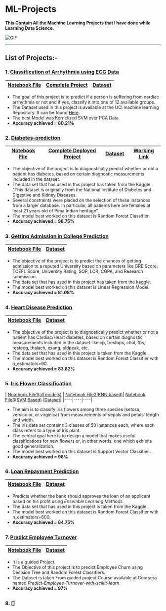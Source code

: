 # ML-Projects
**This Contain All the Machine Learning Projects that I have done while Learning Data Science.**

<img alt="GIF" src="https://media.geeksforgeeks.org/wp-content/cdn-uploads/20200724221635/5-Machine-Learning-Project-Ideas-for-Beginners.png"/>

----------

## List of Projects:- 
### 1. [Classification of Arrhythmia using ECG Data]((https://github.com/shsarv/Machine-Learning-Projects/tree/main/Classification%20of%20Arrhythmia))

| [Notebook File](https://github.com/shsarv/Machine-Learning-Projects/blob/main/Classification%20of%20Arrhythmia/final%20with%20pca.ipynb) | [Complete Project](https://github.com/shsarv/Project-Arrhythmia)| [Dataset](https://github.com/shsarv/Machine-Learning-Projects/blob/main/Classification%20of%20Arrhythmia/Data/arrhythmia.csv) |
|----|----|----|

- The goal of this project is to predict if a person is suffering from cardiac arrhythmia or not and if yes, classify it into one of 12 available groups.
- The Dataset used in this project is available at the UCI machine learning Repository. It can be found [Here](https://archive.ics.uci.edu/ml/datasets/Arrhythmia).
- The best Model was Kernelized SVM over PCA Data.
- **Accuracy achieved = 80.21%**
##   

### 2. [Diabetes-prediction](https://github.com/shsarv/Machine-Learning-Projects/tree/main/Diabetes%20Prediction)

| [Notebook File](https://github.com/shsarv/Machine-Learning-Projects/blob/main/Diabetes%20Prediction/Diabetes%20Classification.ipynb) | [Complete Deployed Project](https://github.com/shsarv/Diabetes-prediction) | [Dataset](https://github.com/shsarv/Machine-Learning-Projects/tree/main/Diabetes%20Prediction/dataset) | [Working Link](https://sarvdiabetes-predictions.herokuapp.com/)
|----|----|----|----|
- The objective of the project is to diagnostically predict whether or not a patient has diabetes, based on certain diagnostic measurements included in the dataset.
- The data set that has used in this project has taken from the Kaggle. "This dataset is originally from the National Institute of Diabetes and Digestive and Kidney Diseases.  
- Several constraints were placed on the selection of these instances from a larger database. In particular, all patients here are females at least 21 years old of Pima Indian heritage".
- The model best worked on this dataset is Random Forest Classifier.
- **Accuracy achieved = 98.75%**
##   

### 3. [Getting Admission in College Prediction](https://github.com/shsarv/Machine-Learning-Projects/tree/main/Getting%20Admission%20in%20College%20Prediction)

| [Notebook File](https://github.com/shsarv/Machine-Learning-Projects/blob/main/Getting%20Admission%20in%20College%20Prediction/Admission%20prediction.ipynb) | [Dataset](https://github.com/shsarv/Machine-Learning-Projects/blob/main/Getting%20Admission%20in%20College%20Prediction/admission_predict.csv) |
|----|----|

- The objective of the project is to predict the chances of getting admission to a reputed University based on parameters like GRE Score, TOEFL Score, University Rating, SOP, LOR, CGPA, and Research submission.
- The data set that has used in this project has taken from the kaggle.
- The model best worked on this dataset is Linear Regression Model.
- **Accuracy achieved = 81.08%**
##   

### 4. [Heart Disease Prediction](https://github.com/shsarv/Machine-Learning-Projects/tree/main/Heart%20Disease%20Prediction)

| [Notebook File](https://github.com/shsarv/Machine-Learning-Projects/blob/main/Heart%20Disease%20Prediction/Heart%20Disease%20Prediction.ipynb) | [Dataset](https://github.com/shsarv/Machine-Learning-Projects/blob/main/Heart%20Disease%20Prediction/heart.csv) |
|----|-----|

- The objective of the project is to diagnostically predict whether or not a patient has Cardiac/Heart diabetes, based on certain diagnostic measurements included in the dataset like cp, trestbps, chol, fbs, restecg, thalach, exang, oldpeak, etc.
- The data set that has used in this project is taken from the Kaggle.
- The model best worked on this dataset is Random Forest Classifier with n_estimators=90.
- **Accuracy achieved = 83.82%**
##   

### 5. [Iris Flower Classification](https://github.com/shsarv/Machine-Learning-Projects/tree/main/Iris%20Flower%20Classification)
| [Notebook File1(all models)](https://github.com/shsarv/Machine-Learning-Projects/blob/main/Iris%20Flower%20Classification/iris.ipynb) | [Notebook File2(KNN based)](https://github.com/shsarv/Machine-Learning-Projects/blob/main/Iris%20Flower%20Classification/KNN%20on%20Iris%20Dataset/iris_Flower_Classifcation_using_KNN.ipynb)| [Notebook File3(SVM Based)](https://github.com/shsarv/Machine-Learning-Projects/blob/main/Iris%20Flower%20Classification/SVM%20Iris.ipynb) |[Dataset](https://github.com/shsarv/Machine-Learning-Projects/blob/main/Iris%20Flower%20Classification/iris_data.csv)|
|----|----|----|
- The aim is to classify iris flowers among three species (setosa, versicolor, or virginica) from measurements of sepals and petals' length and width. 
- The iris data set contains 3 classes of 50 instances each, where each class refers to a type of iris plant.
- The central goal here is to design a model that makes useful classifications for new flowers or, in other words, one which exhibits good generalization.
- The model best worked on this dataset is Support Vector Classifier..
- **Accuracy achieved = 98%**
##   

### 6. [Loan Repayment Prediction](https://github.com/shsarv/Machine-Learning-Projects/tree/main/Loan%20Repayment%20Prediction)
| [Notebook File](https://github.com/shsarv/Machine-Learning-Projects/blob/main/Loan%20Repayment%20Prediction/Loan_Repayment_Prediction.ipynb)| [Dataset](https://github.com/shsarv/Machine-Learning-Projects/blob/main/Loan%20Repayment%20Prediction/loan_data.csv)|
|----|----|

- Predicts whether the bank should approves the loan of an applicant based on his profit using _Ensemble Learning Methods_.
- The data set that has used in this project is taken from the Kaggle.
- The model best worked on this dataset is Random Forest Classifier with n_estimators=600.
- **Accuracy achieved = 84.75%**
##   

### 7. [Predict Employee Turnover](https://github.com/shsarv/Machine-Learning-Projects/tree/main/Predict%20Employee%20Turnover%20with%20scikitlearn)
| [Notebook File](https://github.com/shsarv/Machine-Learning-Projects/blob/main/Predict%20Employee%20Turnover%20with%20scikitlearn/Learner_Notebook3.ipynb)| [Dataset](https://github.com/shsarv/Machine-Learning-Projects/blob/main/Predict%20Employee%20Turnover%20with%20scikitlearn/employee_data.csv)|
|----|----|
- It is a guided Project.
- The Objective of this project is to predict Employee Churn using Decision Tree and Random Forest Classifiers.
- The Dataset is taken From guided project Course available at Coursera named _Predict-Employee-Turnover-with-scikit-learn_.
- **Accuracy achieved = 97%**
##   

### 8. []
